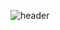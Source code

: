 ![header](https://capsule-render.vercel.app/api?type=Venom&color=gradient&height=200&section=header&text=HAON%20&fontSize=90)

<!--
**haon-wuchang/haon-wuchang** is a ✨ _special_ ✨ repository because its `README.md` (this file) appears on your GitHub profile.

Here are some ideas to get you started:

- 🔭 I’m currently working on ...
- 🌱 I’m currently learning ...
- 👯 I’m looking to collaborate on ...
- 🤔 I’m looking for help with ...
- 💬 Ask me about ...
- 📫 How to reach me: ...
- 😄 Pronouns: ...
- ⚡ Fun fact: ...
-->
